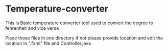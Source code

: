 # Temperature-converter
This is Basic temperature converter tool used to convert the degree to fehrenheit and vice versa

Place those files in one directory if not please provide location and edit the location in ".fxml"  file and Controller.java
